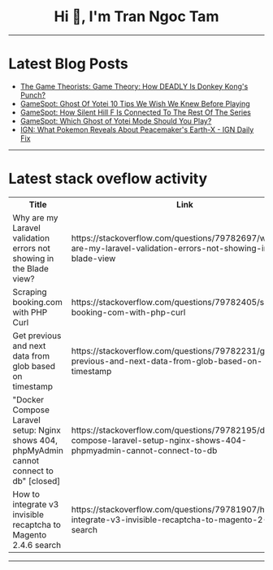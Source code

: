 <h1 align="center">Hi 👋, I'm Tran Ngoc Tam</h1>

---

# Latest Blog Posts 
<!-- BLOG-POST-LIST:START -->
- [The Game Theorists: Game Theory: How DEADLY Is Donkey Kong&#39;s Punch?](https://dev.to/gg_news/the-game-theorists-game-theory-how-deadly-is-donkey-kongs-punch-4gh7)
- [GameSpot: Ghost Of Yotei 10 Tips We Wish We Knew Before Playing](https://dev.to/gg_news/gamespot-ghost-of-yotei-10-tips-we-wish-we-knew-before-playing-5bpo)
- [GameSpot: How Silent Hill F Is Connected To The Rest Of The Series](https://dev.to/gg_news/gamespot-how-silent-hill-f-is-connected-to-the-rest-of-the-series-6l4)
- [GameSpot: Which Ghost of Yotei Mode Should You Play?](https://dev.to/gg_news/gamespot-which-ghost-of-yotei-mode-should-you-play-4f8p)
- [IGN: What Pokemon Reveals About Peacemaker&#39;s Earth-X - IGN Daily Fix](https://dev.to/gg_news/ign-what-pokemon-reveals-about-peacemakers-earth-x-ign-daily-fix-1ch7)
<!-- BLOG-POST-LIST:END -->

---

# Latest stack oveflow activity
<table>
  <tr><th>Title</th><th>Link</th></tr>
  <!-- STACKOVERFLOW:START --><tr><td>Why are my Laravel validation errors not showing in the Blade view?</td><td>https://stackoverflow.com/questions/79782697/why-are-my-laravel-validation-errors-not-showing-in-the-blade-view</td></tr><tr><td>Scraping booking.com with PHP Curl</td><td>https://stackoverflow.com/questions/79782405/scraping-booking-com-with-php-curl</td></tr><tr><td>Get previous and next data from glob based on timestamp</td><td>https://stackoverflow.com/questions/79782231/get-previous-and-next-data-from-glob-based-on-timestamp</td></tr><tr><td>&quot;Docker Compose Laravel setup: Nginx shows 404, phpMyAdmin cannot connect to db&quot; [closed]</td><td>https://stackoverflow.com/questions/79782195/docker-compose-laravel-setup-nginx-shows-404-phpmyadmin-cannot-connect-to-db</td></tr><tr><td>How to integrate v3 invisible recaptcha to Magento 2.4.6 search</td><td>https://stackoverflow.com/questions/79781907/how-to-integrate-v3-invisible-recaptcha-to-magento-2-4-6-search</td></tr><!-- STACKOVERFLOW:END -->
</table>

---


